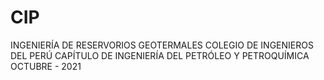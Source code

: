 # CIP
INGENIERÍA DE RESERVORIOS GEOTERMALES COLEGIO DE INGENIEROS DEL PERÚ 
CAPÍTULO DE INGENIERÍA DEL PETRÓLEO Y PETROQUÍMICA 
OCTUBRE - 2021
